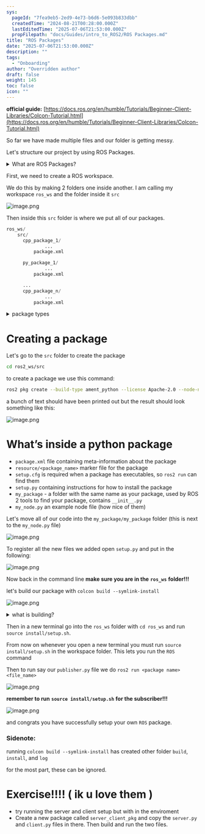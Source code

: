 ```yaml
---
sys:
  pageId: "7fea9eb5-2ed9-4e73-b6d6-5e093b833dbb"
  createdTime: "2024-08-21T00:28:00.000Z"
  lastEditedTime: "2025-07-06T21:53:00.000Z"
  propFilepath: "docs/Guides/intro_to_ROS2/ROS Packages.md"
title: "ROS Packages"
date: "2025-07-06T21:53:00.000Z"
description: ""
tags:
  - "Onboarding"
author: "Overridden author"
draft: false
weight: 145
toc: false
icon: ""
---
```


**official guide:** [https://docs.ros.org/en/humble/Tutorials/Beginner-Client-Libraries/Colcon-Tutorial.html](https://docs.ros.org/en/humble/Tutorials/Beginner-Client-Libraries/Colcon-Tutorial.html)

So far we have made multiple files and our folder is getting messy.

Let's structure our project by using ROS Packages.

<details>
      <summary>What are ROS Packages?</summary>
      ROS Packages are, as the name implies, packages of code that are highly sharable between ROS developers.
  </details>

First, we need to create a ROS workspace.

We do this by making 2 folders one inside another. I am calling my workspace `ros_ws` and the folder inside it `src`

![image.png](https://prod-files-secure.s3.us-west-2.amazonaws.com/d518164a-d88e-44d1-a4ee-3adb3bd8bce0/70706947-fd18-4537-a67b-e12946812d31/image.png?X-Amz-Algorithm=AWS4-HMAC-SHA256&X-Amz-Content-Sha256=UNSIGNED-PAYLOAD&X-Amz-Credential=ASIAZI2LB466YAKWIP2T%2F20250727%2Fus-west-2%2Fs3%2Faws4_request&X-Amz-Date=20250727T110746Z&X-Amz-Expires=3600&X-Amz-Security-Token=IQoJb3JpZ2luX2VjEEkaCXVzLXdlc3QtMiJIMEYCIQC0RstSAsl8yrpZ7ChPAv4sjxOQl%2Fe6Y0t7KwsRRz4JNQIhAK52lSR%2B9Bq3dMNWeTwbVd0k88OxN1IdzWhuhYbU1S9rKv8DCHIQABoMNjM3NDIzMTgzODA1IgwZx%2BKFKQC9NYZUGX4q3AMhKYUT6c%2FEDuJQunAV%2B7yUcqHSEM%2BJz2KjFrNFPCceDINVrpKB0fjdIP0pdNY9b6OhTvU67zBlxUkwWBhIvk6cZMA72SsdAVhjYIAb1d9EPTcYyNlfpetvI8YKiCchv4MyFHL%2B%2FYh5Hasiuw3YkFm1hhTmvmaj53u681rwJbeBpXWT5zYuhoXVYZHg99dRHUYZnbMkX8UgAbg%2F1NJ86TdlZtVqF7rvPGgPUtWNZOFV1x%2FHE0C%2BDGyMul2SZgVcLOJK4mmNyeVV1R1hSjgLeaPEcr4sSHwsCp%2BZTVz2Z3xtGxRqu4OR7tDnfUj7KI18jx%2BsKY8u%2BEDRtDNdwWcYCdDmGN7m2g21LGffKfgynGRbsJM9wlPiIV9cqs38Iqspd9XN2swIfw0TnUbON%2FbciHNAh4qB74eABkNqgUZRIqoe4EKHrjWOFbmDqQcIcg7Ipz51S7SqS0lPx1xT5%2BCbCRvWoWmqrxeWYCDJBN3Duy%2FLgKP4PXdoI8vI24bNknv3DuXDkzUEtgwZUuaP%2FFNQUTmYJKeRE4cZzQ1ZWR5n0bTKwwJYvkrt%2Bj7JV6Dznm6UEh6ol%2Bbt0dP4pjIidAB5Tnl3DW5Y05GOZU2kQp%2Fv4%2B9gchpHuOjgOmCSD5XMCjCB2pfEBjqkAR7dpp%2BJXdMBXMxH7HY9qhCNUpg5JbKzTqp1brkQI%2BNSLWZmfytb5%2BuEZvqDo3Ln6gtghR5SA%2Bx9%2FWH6XSLDqjT9tjqAIM6I7icCUgKInBx312f9BCjl7GDvo8PBwY4W5ADRavObAjapcqCsZZDMesyYwZ5sOs5fiyzfuZkzpnDf%2FVPxHkNPFePWiYSjuTtT6B%2FkjcWtarg09upiirD7UQnoXJr1&X-Amz-Signature=87f54c41cdd30e5772e0e91f052d08f6b22767f092e08caeff6d6fb5dac0697f&X-Amz-SignedHeaders=host&x-amz-checksum-mode=ENABLED&x-id=GetObject)

Then inside this `src` folder is where we put all of our packages.

```python
ros_ws/
    src/
      cpp_package_1/
		      ...
          package.xml

      py_package_1/
		      ...
          package.xml

      ...
      cpp_package_n/
		      ...
          package.xml

```

<details>

<summary>package types</summary>

packages can be either `C++` or python.

the intern file structure is different for each but for this guide we will stick to creating python packages

</details>

# Creating a package

Let's go to the `src` folder to create the package

```bash
cd ros2_ws/src
```

to create a package we use this command:

```bash
ros2 pkg create --build-type ament_python --license Apache-2.0 --node-name my_node my_package
```

a bunch of text should have been printed out but the result should look something like this:

![image.png](https://prod-files-secure.s3.us-west-2.amazonaws.com/d518164a-d88e-44d1-a4ee-3adb3bd8bce0/e6cf1e3f-8512-4a3e-b131-079f800bf3e8/image.png?X-Amz-Algorithm=AWS4-HMAC-SHA256&X-Amz-Content-Sha256=UNSIGNED-PAYLOAD&X-Amz-Credential=ASIAZI2LB466YAKWIP2T%2F20250727%2Fus-west-2%2Fs3%2Faws4_request&X-Amz-Date=20250727T110746Z&X-Amz-Expires=3600&X-Amz-Security-Token=IQoJb3JpZ2luX2VjEEkaCXVzLXdlc3QtMiJIMEYCIQC0RstSAsl8yrpZ7ChPAv4sjxOQl%2Fe6Y0t7KwsRRz4JNQIhAK52lSR%2B9Bq3dMNWeTwbVd0k88OxN1IdzWhuhYbU1S9rKv8DCHIQABoMNjM3NDIzMTgzODA1IgwZx%2BKFKQC9NYZUGX4q3AMhKYUT6c%2FEDuJQunAV%2B7yUcqHSEM%2BJz2KjFrNFPCceDINVrpKB0fjdIP0pdNY9b6OhTvU67zBlxUkwWBhIvk6cZMA72SsdAVhjYIAb1d9EPTcYyNlfpetvI8YKiCchv4MyFHL%2B%2FYh5Hasiuw3YkFm1hhTmvmaj53u681rwJbeBpXWT5zYuhoXVYZHg99dRHUYZnbMkX8UgAbg%2F1NJ86TdlZtVqF7rvPGgPUtWNZOFV1x%2FHE0C%2BDGyMul2SZgVcLOJK4mmNyeVV1R1hSjgLeaPEcr4sSHwsCp%2BZTVz2Z3xtGxRqu4OR7tDnfUj7KI18jx%2BsKY8u%2BEDRtDNdwWcYCdDmGN7m2g21LGffKfgynGRbsJM9wlPiIV9cqs38Iqspd9XN2swIfw0TnUbON%2FbciHNAh4qB74eABkNqgUZRIqoe4EKHrjWOFbmDqQcIcg7Ipz51S7SqS0lPx1xT5%2BCbCRvWoWmqrxeWYCDJBN3Duy%2FLgKP4PXdoI8vI24bNknv3DuXDkzUEtgwZUuaP%2FFNQUTmYJKeRE4cZzQ1ZWR5n0bTKwwJYvkrt%2Bj7JV6Dznm6UEh6ol%2Bbt0dP4pjIidAB5Tnl3DW5Y05GOZU2kQp%2Fv4%2B9gchpHuOjgOmCSD5XMCjCB2pfEBjqkAR7dpp%2BJXdMBXMxH7HY9qhCNUpg5JbKzTqp1brkQI%2BNSLWZmfytb5%2BuEZvqDo3Ln6gtghR5SA%2Bx9%2FWH6XSLDqjT9tjqAIM6I7icCUgKInBx312f9BCjl7GDvo8PBwY4W5ADRavObAjapcqCsZZDMesyYwZ5sOs5fiyzfuZkzpnDf%2FVPxHkNPFePWiYSjuTtT6B%2FkjcWtarg09upiirD7UQnoXJr1&X-Amz-Signature=e1ee0ae9dd96286d962b7c9a78cf10a670cb5d848a67b310a5d51eae8b1f5888&X-Amz-SignedHeaders=host&x-amz-checksum-mode=ENABLED&x-id=GetObject)

# What’s inside a python package

- `package.xml` file containing meta-information about the package
- `resource/<package_name>` marker file for the package
- `setup.cfg` is required when a package has executables, so `ros2 run` can find them
- `setup.py` containing instructions for how to install the package
- `my_package` - a folder with the same name as your package, used by ROS 2 tools to find your package, contains `__init__.py`
- `my_node.py` an example node file (how nice of them)

Let's move all of our code into the `my_package/my_package` folder (this is next to the `my_node.py` file)

![image.png](https://prod-files-secure.s3.us-west-2.amazonaws.com/d518164a-d88e-44d1-a4ee-3adb3bd8bce0/9ce58f11-0da9-4d3e-b86d-506a9685d378/image.png?X-Amz-Algorithm=AWS4-HMAC-SHA256&X-Amz-Content-Sha256=UNSIGNED-PAYLOAD&X-Amz-Credential=ASIAZI2LB466YAKWIP2T%2F20250727%2Fus-west-2%2Fs3%2Faws4_request&X-Amz-Date=20250727T110746Z&X-Amz-Expires=3600&X-Amz-Security-Token=IQoJb3JpZ2luX2VjEEkaCXVzLXdlc3QtMiJIMEYCIQC0RstSAsl8yrpZ7ChPAv4sjxOQl%2Fe6Y0t7KwsRRz4JNQIhAK52lSR%2B9Bq3dMNWeTwbVd0k88OxN1IdzWhuhYbU1S9rKv8DCHIQABoMNjM3NDIzMTgzODA1IgwZx%2BKFKQC9NYZUGX4q3AMhKYUT6c%2FEDuJQunAV%2B7yUcqHSEM%2BJz2KjFrNFPCceDINVrpKB0fjdIP0pdNY9b6OhTvU67zBlxUkwWBhIvk6cZMA72SsdAVhjYIAb1d9EPTcYyNlfpetvI8YKiCchv4MyFHL%2B%2FYh5Hasiuw3YkFm1hhTmvmaj53u681rwJbeBpXWT5zYuhoXVYZHg99dRHUYZnbMkX8UgAbg%2F1NJ86TdlZtVqF7rvPGgPUtWNZOFV1x%2FHE0C%2BDGyMul2SZgVcLOJK4mmNyeVV1R1hSjgLeaPEcr4sSHwsCp%2BZTVz2Z3xtGxRqu4OR7tDnfUj7KI18jx%2BsKY8u%2BEDRtDNdwWcYCdDmGN7m2g21LGffKfgynGRbsJM9wlPiIV9cqs38Iqspd9XN2swIfw0TnUbON%2FbciHNAh4qB74eABkNqgUZRIqoe4EKHrjWOFbmDqQcIcg7Ipz51S7SqS0lPx1xT5%2BCbCRvWoWmqrxeWYCDJBN3Duy%2FLgKP4PXdoI8vI24bNknv3DuXDkzUEtgwZUuaP%2FFNQUTmYJKeRE4cZzQ1ZWR5n0bTKwwJYvkrt%2Bj7JV6Dznm6UEh6ol%2Bbt0dP4pjIidAB5Tnl3DW5Y05GOZU2kQp%2Fv4%2B9gchpHuOjgOmCSD5XMCjCB2pfEBjqkAR7dpp%2BJXdMBXMxH7HY9qhCNUpg5JbKzTqp1brkQI%2BNSLWZmfytb5%2BuEZvqDo3Ln6gtghR5SA%2Bx9%2FWH6XSLDqjT9tjqAIM6I7icCUgKInBx312f9BCjl7GDvo8PBwY4W5ADRavObAjapcqCsZZDMesyYwZ5sOs5fiyzfuZkzpnDf%2FVPxHkNPFePWiYSjuTtT6B%2FkjcWtarg09upiirD7UQnoXJr1&X-Amz-Signature=33e0fef8dda2c604ecd516a2212afd76634ed33c30e438d810f875942bceed91&X-Amz-SignedHeaders=host&x-amz-checksum-mode=ENABLED&x-id=GetObject)

To register all the new files we added open `setup.py` and put in the following:

![image.png](https://prod-files-secure.s3.us-west-2.amazonaws.com/d518164a-d88e-44d1-a4ee-3adb3bd8bce0/1cd7c262-4cae-4496-9d75-c178537d24a2/image.png?X-Amz-Algorithm=AWS4-HMAC-SHA256&X-Amz-Content-Sha256=UNSIGNED-PAYLOAD&X-Amz-Credential=ASIAZI2LB466YAKWIP2T%2F20250727%2Fus-west-2%2Fs3%2Faws4_request&X-Amz-Date=20250727T110746Z&X-Amz-Expires=3600&X-Amz-Security-Token=IQoJb3JpZ2luX2VjEEkaCXVzLXdlc3QtMiJIMEYCIQC0RstSAsl8yrpZ7ChPAv4sjxOQl%2Fe6Y0t7KwsRRz4JNQIhAK52lSR%2B9Bq3dMNWeTwbVd0k88OxN1IdzWhuhYbU1S9rKv8DCHIQABoMNjM3NDIzMTgzODA1IgwZx%2BKFKQC9NYZUGX4q3AMhKYUT6c%2FEDuJQunAV%2B7yUcqHSEM%2BJz2KjFrNFPCceDINVrpKB0fjdIP0pdNY9b6OhTvU67zBlxUkwWBhIvk6cZMA72SsdAVhjYIAb1d9EPTcYyNlfpetvI8YKiCchv4MyFHL%2B%2FYh5Hasiuw3YkFm1hhTmvmaj53u681rwJbeBpXWT5zYuhoXVYZHg99dRHUYZnbMkX8UgAbg%2F1NJ86TdlZtVqF7rvPGgPUtWNZOFV1x%2FHE0C%2BDGyMul2SZgVcLOJK4mmNyeVV1R1hSjgLeaPEcr4sSHwsCp%2BZTVz2Z3xtGxRqu4OR7tDnfUj7KI18jx%2BsKY8u%2BEDRtDNdwWcYCdDmGN7m2g21LGffKfgynGRbsJM9wlPiIV9cqs38Iqspd9XN2swIfw0TnUbON%2FbciHNAh4qB74eABkNqgUZRIqoe4EKHrjWOFbmDqQcIcg7Ipz51S7SqS0lPx1xT5%2BCbCRvWoWmqrxeWYCDJBN3Duy%2FLgKP4PXdoI8vI24bNknv3DuXDkzUEtgwZUuaP%2FFNQUTmYJKeRE4cZzQ1ZWR5n0bTKwwJYvkrt%2Bj7JV6Dznm6UEh6ol%2Bbt0dP4pjIidAB5Tnl3DW5Y05GOZU2kQp%2Fv4%2B9gchpHuOjgOmCSD5XMCjCB2pfEBjqkAR7dpp%2BJXdMBXMxH7HY9qhCNUpg5JbKzTqp1brkQI%2BNSLWZmfytb5%2BuEZvqDo3Ln6gtghR5SA%2Bx9%2FWH6XSLDqjT9tjqAIM6I7icCUgKInBx312f9BCjl7GDvo8PBwY4W5ADRavObAjapcqCsZZDMesyYwZ5sOs5fiyzfuZkzpnDf%2FVPxHkNPFePWiYSjuTtT6B%2FkjcWtarg09upiirD7UQnoXJr1&X-Amz-Signature=671baed149e07b7dbfea4ed2bded1e4c63fc6a571f5410eb4eaa632bdbea29b8&X-Amz-SignedHeaders=host&x-amz-checksum-mode=ENABLED&x-id=GetObject)

Now back in the command line **make sure you are in the** **`ros_ws`** **folder!!!**

let's build our package with `colcon build --symlink-install`

![image.png](https://prod-files-secure.s3.us-west-2.amazonaws.com/d518164a-d88e-44d1-a4ee-3adb3bd8bce0/2f2a0d27-b173-48fd-b189-5f5c0ce65619/image.png?X-Amz-Algorithm=AWS4-HMAC-SHA256&X-Amz-Content-Sha256=UNSIGNED-PAYLOAD&X-Amz-Credential=ASIAZI2LB466YAKWIP2T%2F20250727%2Fus-west-2%2Fs3%2Faws4_request&X-Amz-Date=20250727T110746Z&X-Amz-Expires=3600&X-Amz-Security-Token=IQoJb3JpZ2luX2VjEEkaCXVzLXdlc3QtMiJIMEYCIQC0RstSAsl8yrpZ7ChPAv4sjxOQl%2Fe6Y0t7KwsRRz4JNQIhAK52lSR%2B9Bq3dMNWeTwbVd0k88OxN1IdzWhuhYbU1S9rKv8DCHIQABoMNjM3NDIzMTgzODA1IgwZx%2BKFKQC9NYZUGX4q3AMhKYUT6c%2FEDuJQunAV%2B7yUcqHSEM%2BJz2KjFrNFPCceDINVrpKB0fjdIP0pdNY9b6OhTvU67zBlxUkwWBhIvk6cZMA72SsdAVhjYIAb1d9EPTcYyNlfpetvI8YKiCchv4MyFHL%2B%2FYh5Hasiuw3YkFm1hhTmvmaj53u681rwJbeBpXWT5zYuhoXVYZHg99dRHUYZnbMkX8UgAbg%2F1NJ86TdlZtVqF7rvPGgPUtWNZOFV1x%2FHE0C%2BDGyMul2SZgVcLOJK4mmNyeVV1R1hSjgLeaPEcr4sSHwsCp%2BZTVz2Z3xtGxRqu4OR7tDnfUj7KI18jx%2BsKY8u%2BEDRtDNdwWcYCdDmGN7m2g21LGffKfgynGRbsJM9wlPiIV9cqs38Iqspd9XN2swIfw0TnUbON%2FbciHNAh4qB74eABkNqgUZRIqoe4EKHrjWOFbmDqQcIcg7Ipz51S7SqS0lPx1xT5%2BCbCRvWoWmqrxeWYCDJBN3Duy%2FLgKP4PXdoI8vI24bNknv3DuXDkzUEtgwZUuaP%2FFNQUTmYJKeRE4cZzQ1ZWR5n0bTKwwJYvkrt%2Bj7JV6Dznm6UEh6ol%2Bbt0dP4pjIidAB5Tnl3DW5Y05GOZU2kQp%2Fv4%2B9gchpHuOjgOmCSD5XMCjCB2pfEBjqkAR7dpp%2BJXdMBXMxH7HY9qhCNUpg5JbKzTqp1brkQI%2BNSLWZmfytb5%2BuEZvqDo3Ln6gtghR5SA%2Bx9%2FWH6XSLDqjT9tjqAIM6I7icCUgKInBx312f9BCjl7GDvo8PBwY4W5ADRavObAjapcqCsZZDMesyYwZ5sOs5fiyzfuZkzpnDf%2FVPxHkNPFePWiYSjuTtT6B%2FkjcWtarg09upiirD7UQnoXJr1&X-Amz-Signature=409d5048c1d8d9404f9d6bd26b6c0c7fc3cf8a9221a6219ee48abfc8f9242593&X-Amz-SignedHeaders=host&x-amz-checksum-mode=ENABLED&x-id=GetObject)

<details>

<summary>what is building?</summary>

if you are a CS major at Rose-Hulman you will learn the answer to this in CSSE132

but TLDR; is it combines all the code files into one program that can be run easily 

</details>

Then in a new terminal go into the `ros_ws` folder with `cd ros_ws` and run `source install/setup.sh`. 

From now on whenever you open a new terminal you must run `source install/setup.sh` in the workspace folder. This lets you run the `ROS` command

Then to run say our `publisher.py` file we do `ros2 run <package name> <file_name>`

![image.png](https://prod-files-secure.s3.us-west-2.amazonaws.com/d518164a-d88e-44d1-a4ee-3adb3bd8bce0/4f4b1219-3a44-4632-aa0a-ce3471699f59/image.png?X-Amz-Algorithm=AWS4-HMAC-SHA256&X-Amz-Content-Sha256=UNSIGNED-PAYLOAD&X-Amz-Credential=ASIAZI2LB466YAKWIP2T%2F20250727%2Fus-west-2%2Fs3%2Faws4_request&X-Amz-Date=20250727T110746Z&X-Amz-Expires=3600&X-Amz-Security-Token=IQoJb3JpZ2luX2VjEEkaCXVzLXdlc3QtMiJIMEYCIQC0RstSAsl8yrpZ7ChPAv4sjxOQl%2Fe6Y0t7KwsRRz4JNQIhAK52lSR%2B9Bq3dMNWeTwbVd0k88OxN1IdzWhuhYbU1S9rKv8DCHIQABoMNjM3NDIzMTgzODA1IgwZx%2BKFKQC9NYZUGX4q3AMhKYUT6c%2FEDuJQunAV%2B7yUcqHSEM%2BJz2KjFrNFPCceDINVrpKB0fjdIP0pdNY9b6OhTvU67zBlxUkwWBhIvk6cZMA72SsdAVhjYIAb1d9EPTcYyNlfpetvI8YKiCchv4MyFHL%2B%2FYh5Hasiuw3YkFm1hhTmvmaj53u681rwJbeBpXWT5zYuhoXVYZHg99dRHUYZnbMkX8UgAbg%2F1NJ86TdlZtVqF7rvPGgPUtWNZOFV1x%2FHE0C%2BDGyMul2SZgVcLOJK4mmNyeVV1R1hSjgLeaPEcr4sSHwsCp%2BZTVz2Z3xtGxRqu4OR7tDnfUj7KI18jx%2BsKY8u%2BEDRtDNdwWcYCdDmGN7m2g21LGffKfgynGRbsJM9wlPiIV9cqs38Iqspd9XN2swIfw0TnUbON%2FbciHNAh4qB74eABkNqgUZRIqoe4EKHrjWOFbmDqQcIcg7Ipz51S7SqS0lPx1xT5%2BCbCRvWoWmqrxeWYCDJBN3Duy%2FLgKP4PXdoI8vI24bNknv3DuXDkzUEtgwZUuaP%2FFNQUTmYJKeRE4cZzQ1ZWR5n0bTKwwJYvkrt%2Bj7JV6Dznm6UEh6ol%2Bbt0dP4pjIidAB5Tnl3DW5Y05GOZU2kQp%2Fv4%2B9gchpHuOjgOmCSD5XMCjCB2pfEBjqkAR7dpp%2BJXdMBXMxH7HY9qhCNUpg5JbKzTqp1brkQI%2BNSLWZmfytb5%2BuEZvqDo3Ln6gtghR5SA%2Bx9%2FWH6XSLDqjT9tjqAIM6I7icCUgKInBx312f9BCjl7GDvo8PBwY4W5ADRavObAjapcqCsZZDMesyYwZ5sOs5fiyzfuZkzpnDf%2FVPxHkNPFePWiYSjuTtT6B%2FkjcWtarg09upiirD7UQnoXJr1&X-Amz-Signature=52966766181e28b9fbdbd5d8d01c64272769d1ee65438a061869ba63bae825e2&X-Amz-SignedHeaders=host&x-amz-checksum-mode=ENABLED&x-id=GetObject)

**remember to run** **`source install/setup.sh`** **for the subscriber!!!**

![image.png](https://prod-files-secure.s3.us-west-2.amazonaws.com/d518164a-d88e-44d1-a4ee-3adb3bd8bce0/02121119-dad4-49ec-8356-c956108b4243/image.png?X-Amz-Algorithm=AWS4-HMAC-SHA256&X-Amz-Content-Sha256=UNSIGNED-PAYLOAD&X-Amz-Credential=ASIAZI2LB466YAKWIP2T%2F20250727%2Fus-west-2%2Fs3%2Faws4_request&X-Amz-Date=20250727T110746Z&X-Amz-Expires=3600&X-Amz-Security-Token=IQoJb3JpZ2luX2VjEEkaCXVzLXdlc3QtMiJIMEYCIQC0RstSAsl8yrpZ7ChPAv4sjxOQl%2Fe6Y0t7KwsRRz4JNQIhAK52lSR%2B9Bq3dMNWeTwbVd0k88OxN1IdzWhuhYbU1S9rKv8DCHIQABoMNjM3NDIzMTgzODA1IgwZx%2BKFKQC9NYZUGX4q3AMhKYUT6c%2FEDuJQunAV%2B7yUcqHSEM%2BJz2KjFrNFPCceDINVrpKB0fjdIP0pdNY9b6OhTvU67zBlxUkwWBhIvk6cZMA72SsdAVhjYIAb1d9EPTcYyNlfpetvI8YKiCchv4MyFHL%2B%2FYh5Hasiuw3YkFm1hhTmvmaj53u681rwJbeBpXWT5zYuhoXVYZHg99dRHUYZnbMkX8UgAbg%2F1NJ86TdlZtVqF7rvPGgPUtWNZOFV1x%2FHE0C%2BDGyMul2SZgVcLOJK4mmNyeVV1R1hSjgLeaPEcr4sSHwsCp%2BZTVz2Z3xtGxRqu4OR7tDnfUj7KI18jx%2BsKY8u%2BEDRtDNdwWcYCdDmGN7m2g21LGffKfgynGRbsJM9wlPiIV9cqs38Iqspd9XN2swIfw0TnUbON%2FbciHNAh4qB74eABkNqgUZRIqoe4EKHrjWOFbmDqQcIcg7Ipz51S7SqS0lPx1xT5%2BCbCRvWoWmqrxeWYCDJBN3Duy%2FLgKP4PXdoI8vI24bNknv3DuXDkzUEtgwZUuaP%2FFNQUTmYJKeRE4cZzQ1ZWR5n0bTKwwJYvkrt%2Bj7JV6Dznm6UEh6ol%2Bbt0dP4pjIidAB5Tnl3DW5Y05GOZU2kQp%2Fv4%2B9gchpHuOjgOmCSD5XMCjCB2pfEBjqkAR7dpp%2BJXdMBXMxH7HY9qhCNUpg5JbKzTqp1brkQI%2BNSLWZmfytb5%2BuEZvqDo3Ln6gtghR5SA%2Bx9%2FWH6XSLDqjT9tjqAIM6I7icCUgKInBx312f9BCjl7GDvo8PBwY4W5ADRavObAjapcqCsZZDMesyYwZ5sOs5fiyzfuZkzpnDf%2FVPxHkNPFePWiYSjuTtT6B%2FkjcWtarg09upiirD7UQnoXJr1&X-Amz-Signature=0960b23fea3b9efb06cdba469a13a5f13031167cde99acd0eddcee4dee9eb183&X-Amz-SignedHeaders=host&x-amz-checksum-mode=ENABLED&x-id=GetObject)

and congrats you have successfully setup your own `ROS` package.

### Sidenote:

running `colcon build --symlink-install` has created other folder `build`, `install`, and `log`

for the most part, these can be ignored.

# Exercise!!!! ( ik u love them )

- try running the server and client setup but with in the enviroment
- Create a new package called `server_client_pkg` and copy the `server.py` and `client.py` files in there. Then build and run the two files.
